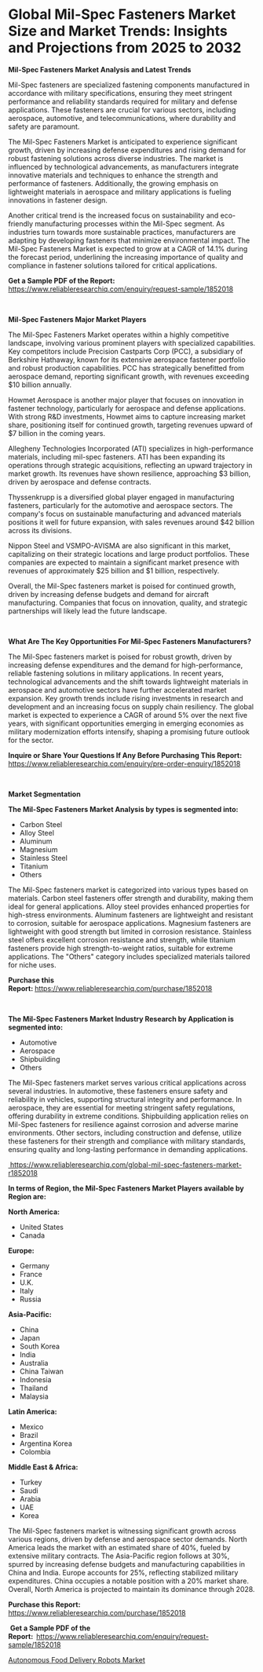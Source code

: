 <p><h1>Global Mil-Spec Fasteners Market Size and Market Trends: Insights and Projections from 2025 to 2032</h1></p><p><strong>Mil-Spec Fasteners Market Analysis and Latest Trends</strong></p>
<p><p>Mil-Spec fasteners are specialized fastening components manufactured in accordance with military specifications, ensuring they meet stringent performance and reliability standards required for military and defense applications. These fasteners are crucial for various sectors, including aerospace, automotive, and telecommunications, where durability and safety are paramount.</p><p>The Mil-Spec Fasteners Market is anticipated to experience significant growth, driven by increasing defense expenditures and rising demand for robust fastening solutions across diverse industries. The market is influenced by technological advancements, as manufacturers integrate innovative materials and techniques to enhance the strength and performance of fasteners. Additionally, the growing emphasis on lightweight materials in aerospace and military applications is fueling innovations in fastener design.</p><p>Another critical trend is the increased focus on sustainability and eco-friendly manufacturing processes within the Mil-Spec segment. As industries turn towards more sustainable practices, manufacturers are adapting by developing fasteners that minimize environmental impact. The Mil-Spec Fasteners Market is expected to grow at a CAGR of 14.1% during the forecast period, underlining the increasing importance of quality and compliance in fastener solutions tailored for critical applications.</p></p>
<p><strong>Get a Sample PDF of the Report:&nbsp;</strong> <a href="https://www.reliableresearchiq.com/enquiry/request-sample/1852018?utm_campaign=2276&utm_medium=2&utm_source=Github&utm_content=ia&utm_term=27032025&utm_id=mil-spec-fasteners">https://www.reliableresearchiq.com/enquiry/request-sample/1852018</a></p>
<p>&nbsp;</p>
<p><strong>Mil-Spec Fasteners Major Market Players</strong></p>
<p><p>The Mil-Spec Fasteners Market operates within a highly competitive landscape, involving various prominent players with specialized capabilities. Key competitors include Precision Castparts Corp (PCC), a subsidiary of Berkshire Hathaway, known for its extensive aerospace fastener portfolio and robust production capabilities. PCC has strategically benefitted from aerospace demand, reporting significant growth, with revenues exceeding $10 billion annually.</p><p>Howmet Aerospace is another major player that focuses on innovation in fastener technology, particularly for aerospace and defense applications. With strong R&D investments, Howmet aims to capture increasing market share, positioning itself for continued growth, targeting revenues upward of $7 billion in the coming years.</p><p>Allegheny Technologies Incorporated (ATI) specializes in high-performance materials, including mil-spec fasteners. ATI has been expanding its operations through strategic acquisitions, reflecting an upward trajectory in market growth. Its revenues have shown resilience, approaching $3 billion, driven by aerospace and defense contracts.</p><p>Thyssenkrupp is a diversified global player engaged in manufacturing fasteners, particularly for the automotive and aerospace sectors. The company's focus on sustainable manufacturing and advanced materials positions it well for future expansion, with sales revenues around $42 billion across its divisions.</p><p>Nippon Steel and VSMPO-AVISMA are also significant in this market, capitalizing on their strategic locations and large product portfolios. These companies are expected to maintain a significant market presence with revenues of approximately $25 billion and $1 billion, respectively.</p><p>Overall, the Mil-Spec fasteners market is poised for continued growth, driven by increasing defense budgets and demand for aircraft manufacturing. Companies that focus on innovation, quality, and strategic partnerships will likely lead the future landscape.</p></p>
<p>&nbsp;</p>
<p><strong>What Are The Key Opportunities For Mil-Spec Fasteners Manufacturers?</strong></p>
<p><p>The Mil-Spec fasteners market is poised for robust growth, driven by increasing defense expenditures and the demand for high-performance, reliable fastening solutions in military applications. In recent years, technological advancements and the shift towards lightweight materials in aerospace and automotive sectors have further accelerated market expansion. Key growth trends include rising investments in research and development and an increasing focus on supply chain resiliency. The global market is expected to experience a CAGR of around 5% over the next five years, with significant opportunities emerging in emerging economies as military modernization efforts intensify, shaping a promising future outlook for the sector.</p></p>
<p><strong>Inquire or Share Your Questions If Any Before Purchasing This Report:</strong> <a href="https://www.reliableresearchiq.com/enquiry/pre-order-enquiry/1852018?utm_campaign=2276&utm_medium=2&utm_source=Github&utm_content=ia&utm_term=27032025&utm_id=mil-spec-fasteners">https://www.reliableresearchiq.com/enquiry/pre-order-enquiry/1852018</a></p>
<p>&nbsp;</p>
<p><strong>Market Segmentation</strong></p>
<p><strong>The Mil-Spec Fasteners Market Analysis by types is segmented into:</strong></p>
<p><ul><li>Carbon Steel</li><li>Alloy Steel</li><li>Aluminum</li><li>Magnesium</li><li>Stainless Steel</li><li>Titanium</li><li>Others</li></ul></p>
<p><p>The Mil-Spec fasteners market is categorized into various types based on materials. Carbon steel fasteners offer strength and durability, making them ideal for general applications. Alloy steel provides enhanced properties for high-stress environments. Aluminum fasteners are lightweight and resistant to corrosion, suitable for aerospace applications. Magnesium fasteners are lightweight with good strength but limited in corrosion resistance. Stainless steel offers excellent corrosion resistance and strength, while titanium fasteners provide high strength-to-weight ratios, suitable for extreme applications. The "Others" category includes specialized materials tailored for niche uses.</p></p>
<p><strong>Purchase this Report:&nbsp;</strong><a href="https://www.reliableresearchiq.com/purchase/1852018?utm_campaign=2276&utm_medium=2&utm_source=Github&utm_content=ia&utm_term=27032025&utm_id=mil-spec-fasteners">https://www.reliableresearchiq.com/purchase/1852018</a></p>
<p>&nbsp;</p>
<p><strong>The Mil-Spec Fasteners Market Industry Research by Application is segmented into:</strong></p>
<p><ul><li>Automotive</li><li>Aerospace</li><li>Shipbuilding</li><li>Others</li></ul></p>
<p><p>The Mil-Spec fasteners market serves various critical applications across several industries. In automotive, these fasteners ensure safety and reliability in vehicles, supporting structural integrity and performance. In aerospace, they are essential for meeting stringent safety regulations, offering durability in extreme conditions. Shipbuilding application relies on Mil-Spec fasteners for resilience against corrosion and adverse marine environments. Other sectors, including construction and defense, utilize these fasteners for their strength and compliance with military standards, ensuring quality and long-lasting performance in demanding applications.</p></p>
<p><a href="https://www.reliableresearchiq.com/global-mil-spec-fasteners-market-r1852018?utm_campaign=2276&utm_medium=2&utm_source=Github&utm_content=ia&utm_term=27032025&utm_id=mil-spec-fasteners">&nbsp;https://www.reliableresearchiq.com/global-mil-spec-fasteners-market-r1852018</a></p>
<p><strong>In terms of Region, the Mil-Spec Fasteners Market Players available by Region are:</strong></p>
<p>
    <p> <strong> North America: </strong>
        <ul>
            <li>United States</li>
            <li>Canada</li>
        </ul>
        </p> 
    <p> <strong> Europe: </strong>
        <ul>
            <li>Germany</li>
            <li>France</li>
            <li>U.K.</li>
            <li>Italy</li>
            <li>Russia</li>
        </ul>
        </p> 
    <p> <strong> Asia-Pacific: </strong>
        <ul>
            <li>China</li>
            <li>Japan</li>
            <li>South Korea</li>
            <li>India</li>
            <li>Australia</li>
            <li>China Taiwan</li>
            <li>Indonesia</li>
            <li>Thailand</li>
            <li>Malaysia</li>
        </ul>
        </p> 
    <p> <strong> Latin America: </strong>
        <ul>
            <li>Mexico</li>
            <li>Brazil</li>
            <li>Argentina Korea</li>
            <li>Colombia</li>
        </ul>
        </p> 
    <p> <strong> Middle East & Africa: </strong>
        <ul>
            <li>Turkey</li>
            <li>Saudi</li>
            <li>Arabia</li>
            <li>UAE</li>
            <li>Korea</li>
        </ul>
    </p>
    </p>
<p><p>The Mil-Spec fasteners market is witnessing significant growth across various regions, driven by defense and aerospace sector demands. North America leads the market with an estimated share of 40%, fueled by extensive military contracts. The Asia-Pacific region follows at 30%, spurred by increasing defense budgets and manufacturing capabilities in China and India. Europe accounts for 25%, reflecting stabilized military expenditures. China occupies a notable position with a 20% market share. Overall, North America is projected to maintain its dominance through 2028.</p></p>
<p><strong>Purchase this Report: </strong><a href="https://www.reliableresearchiq.com/purchase/1852018?utm_campaign=2276&utm_medium=2&utm_source=Github&utm_content=ia&utm_term=27032025&utm_id=mil-spec-fasteners">https://www.reliableresearchiq.com/purchase/1852018</a></p>
<p>&nbsp;<strong>Get a Sample PDF of the Report:&nbsp;&nbsp;</strong><a href="https://www.reliableresearchiq.com/enquiry/request-sample/1852018?utm_campaign=2276&utm_medium=2&utm_source=Github&utm_content=ia&utm_term=27032025&utm_id=mil-spec-fasteners">https://www.reliableresearchiq.com/enquiry/request-sample/1852018</a></p>
<p><strong></strong></p>
<p><p><a href="https://github.com/dmitriyvo6rog/Market-Research-Report-List-1/blob/main/autonomous-food-delivery-robots-market.md?utm_campaign=2276&utm_medium=2&utm_source=Github&utm_content=ia&utm_term=27032025&utm_id=mil-spec-fasteners">Autonomous Food Delivery Robots Market</a></p></p>